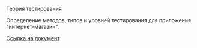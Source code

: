 Теория тестирования

Определение методов, типов и уровней тестирования для приложения "интернет-магазин".

[Ссылка на документ](https://docs.google.com/spreadsheets/d/1zCEU5108E7VlplfyHH5TDGaGrJ-IkrWEyLFAceK4UBA/edit?usp=sharing)
